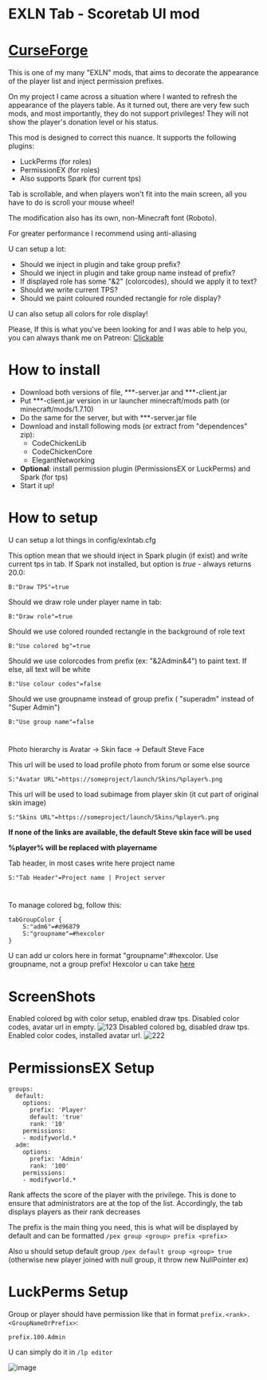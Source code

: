 # EXLN Tab - Scoretab UI mod

# [CurseForge](https://legacy.curseforge.com/minecraft/mc-mods/exln-tab)
This is one of my many "EXLN" mods, that aims to decorate the appearance of the player list and inject permission prefixes.

On my project I came across a situation where I wanted to refresh the appearance of the players table.
As it turned out, there are very few such mods, and most importantly, they do not support privileges!
They will not show the player's donation level or his status.

This mod is designed to correct this nuance. It supports the following plugins:
- LuckPerms (for roles)
- PermissionEX (for roles)
- Also supports Spark (for current tps)

Tab is scrollable, and when players won't fit into the main screen, all you have to do is scroll your mouse wheel!

The modification also has its own, non-Minecraft font (Roboto). 

For greater performance I recommend using anti-aliasing

U can setup a lot:
- Should we inject in plugin and take group prefix?
- Should we inject in plugin and take group name instead of prefix?
- If displayed role has some "&2" (colorcodes), should we apply it to text?
- Should we write current TPS?
- Should we paint coloured rounded rectangle for role display?

U can also setup all colors for role display!

Please, If this is what you've been looking for and I was able to help you, you can always thank me on Patreon:
[Clickable](https://patreon.com/Laytin) 

# How to install
- Download both versions of file, ***-server.jar and ***-client.jar
- Put ***-client.jar version in ur launcher minecraft/mods path (or minecraft/mods/1.7.10)
- Do the same for the server, but with ***-server.jar file
- Download and install following mods (or extract from "dependences" zip):
     - CodeChickenLib
     - CodeChickenCore
     - ElegantNetworking
- **Optional**: install permission plugin (PermissionsEX or LuckPerms) and Spark (for tps)
- Start it up!

# How to setup
U can setup a lot things in config/exlntab.cfg

This option mean that we should inject in Spark plugin (if exist) and write current tps in tab. If Spark not installed, but option is *true* -  always returns 20.0:
```
B:"Draw TPS"=true
```

Should we draw role under player name in tab:
```
B:"Draw role"=true
```
Should we use colored rounded rectangle in the background of role text
```
B:"Use colored bg"=true
```
Should we use colorcodes from prefix (ex: "&2Admin&4") to paint text. If else, all text will be white
```
B:"Use colour codes"=false
```
Should we use groupname instead of group prefix ( "superadm" instead of "Super Admin")
```
B:"Use group name"=false
```
#
Photo hierarchy is Avatar -> Skin face -> Default Steve Face

This url will be used to load profile photo from forum or some else source
```
S:"Avatar URL"=https://someproject/launch/Skins/%player%.png
```
This url will be used to load subimage from player skin (it cut part of original skin image)
```
S:"Skins URL"=https://someproject/launch/Skins/%player%.png
```
**If none of the links are available, the default Steve skin face will be used**

**%player% will be replaced with playername**

Tab header, in most cases write here project name
```
S:"Tab Header"=Project name | Project server
```
#
To manage colored bg, follow this:
```
tabGroupColor {
	S:"adm6"=#d96879
    S:"groupname"=#hexcolor
}
```
U can add ur colors here in format "groupname":#hexcolor. Use groupname, not a group prefix! Hexcolor u can take [here](https://g.co/kgs/Drv68qV)

# ScreenShots
Enabled colored bg with color setup, enabled draw tps. Disabled color codes, avatar url in empty.
![123](https://github.com/user-attachments/assets/6da1f65b-4448-4e33-aecd-59bf56f449b6)
Disabled colored bg, disabled draw tps. Enabled color codes, installed avatar url.
![222](https://github.com/user-attachments/assets/e617530f-ebd7-44e9-b75a-26b2fc87c36b)


# PermissionsEX Setup 
```
groups:
  default:
    options:
      prefix: 'Player'
      default: 'true'
      rank: '10'
    permissions:
    - modifyworld.*
  adm:
    options:
      prefix: 'Admin'
      rank: '100'
    permissions:
    - modifyworld.*
```
Rank affects the score of the player with the privilege. This is done to ensure that administrators are at the top of the list. Accordingly, the tab displays players as their rank decreases

The prefix is ​​the main thing you need, this is what will be displayed by default and can be formatted `/pex group <group> prefix <prefix>`

Also u should setup default group 
`/pex default group <group> true` (otherwise new player joined with null group, it throw new NullPointer ex)

# LuckPerms Setup

Group or player should have permission like that in format `prefix.<rank>.<GroupNameOrPrefix>`:
```
prefix.100.Admin 
```
U can simply do it in `/lp editor`

![image](https://github.com/user-attachments/assets/9724a12e-67ce-4d4e-8dc1-2bf9989af3ac)
